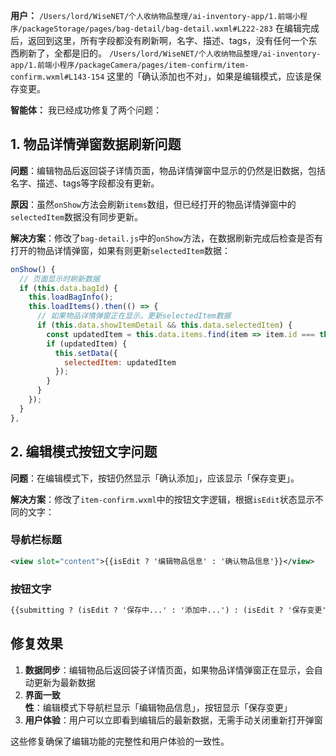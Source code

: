 **用户：** 
`/Users/lord/WiseNET/个人收纳物品整理/ai-inventory-app/1.前端小程序/packageStorage/pages/bag-detail/bag-detail.wxml#L222-283`  在编辑完成后，返回到这里，所有字段都没有刷新啊，名字、描述、tags，没有任何一个东西刷新了，全都是旧的。 
 `/Users/lord/WiseNET/个人收纳物品整理/ai-inventory-app/1.前端小程序/packageCamera/pages/item-confirm/item-confirm.wxml#L143-154`  这里的「确认添加也不对」，如果是编辑模式，应该是保存变更。

**智能体：** 
我已经成功修复了两个问题：

## 1. 物品详情弹窗数据刷新问题

**问题**：编辑物品后返回袋子详情页面，物品详情弹窗中显示的仍然是旧数据，包括名字、描述、tags等字段都没有更新。

**原因**：虽然`onShow`方法会刷新`items`数组，但已经打开的物品详情弹窗中的`selectedItem`数据没有同步更新。

**解决方案**：修改了`bag-detail.js`中的`onShow`方法，在数据刷新完成后检查是否有打开的物品详情弹窗，如果有则更新`selectedItem`数据：

```javascript
onShow() {
  // 页面显示时刷新数据
  if (this.data.bagId) {
    this.loadBagInfo();
    this.loadItems().then(() => {
      // 如果物品详情弹窗正在显示，更新selectedItem数据
      if (this.data.showItemDetail && this.data.selectedItem) {
        const updatedItem = this.data.items.find(item => item.id === this.data.selectedItem.id);
        if (updatedItem) {
          this.setData({
            selectedItem: updatedItem
          });
        }
      }
    });
  }
},
```

## 2. 编辑模式按钮文字问题

**问题**：在编辑模式下，按钮仍然显示「确认添加」，应该显示「保存变更」。

**解决方案**：修改了`item-confirm.wxml`中的按钮文字逻辑，根据`isEdit`状态显示不同的文字：

### 导航栏标题
```xml
<view slot="content">{{isEdit ? '编辑物品信息' : '确认物品信息'}}</view>
```

### 按钮文字
```xml
{{submitting ? (isEdit ? '保存中...' : '添加中...') : (isEdit ? '保存变更' : '确认添加')}}
```

## 修复效果

1. **数据同步**：编辑物品后返回袋子详情页面，如果物品详情弹窗正在显示，会自动更新为最新数据
2. **界面一致性**：编辑模式下导航栏显示「编辑物品信息」，按钮显示「保存变更」
3. **用户体验**：用户可以立即看到编辑后的最新数据，无需手动关闭重新打开弹窗

这些修复确保了编辑功能的完整性和用户体验的一致性。